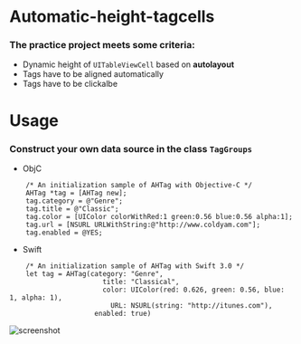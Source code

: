 # Automatic-height-tagcells
### The practice project meets some criteria:
- Dynamic height of ``UITableViewCell`` based on **autolayout**
- Tags have to be aligned automatically
- Tags have to be clickalbe
 
# Usage
### Construct your own data source in the class ``TagGroups``

- ObjC

```
    /* An initialization sample of AHTag with Objective-C */
    AHTag *tag = [AHTag new];
    tag.category = @"Genre";
    tag.title = @"Classic";
    tag.color = [UIColor colorWithRed:1 green:0.56 blue:0.56 alpha:1];
    tag.url = [NSURL URLWithString:@"http://www.coldyam.com"];
    tag.enabled = @YES;
```

- Swift

```
    /* An initialization sample of AHTag with Swift 3.0 */
    let tag = AHTag(category: "Genre", 
                       title: "Classical", 
                       color: UIColor(red: 0.626, green: 0.56, blue: 1, alpha: 1), 
                         URL: NSURL(string: "http://itunes.com"), 
                     enabled: true)
```

![screenshot](https://github.com/weijentu/automatic-height-tagcells/raw/master/images/screenshot.png)
